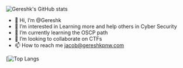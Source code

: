 ![Gereshk's GitHub stats](https://github-readme-stats.vercel.app/api?username=gereshk&show_icons=true&theme=transparent)

- 👋 Hi, I’m @Gereshk
- 👀 I’m interested in Learning more and help others in Cyber Security
- 🌱 I’m currently learning the OSCP path
- 💞️ I’m looking to collaborate on CTFs
- 📫 How to reach me jacob@gereshkpnw.com

[![Top Langs](https://github-readme-stats.vercel.app/api/top-langs/?username=gereshk&layout=compact&theme=transparent)

<!---
Gereshk/Gereshk is a ✨ special ✨ repository because its `README.md` (this file) appears on your GitHub profile.
You can click the Preview link to take a look at your changes.
--->
